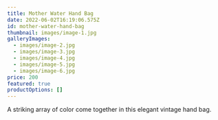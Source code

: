 ```yaml
---
title: Mother Water Hand Bag
date: 2022-06-02T16:19:06.575Z
id: mother-water-hand-bag
thumbnail: images/image-1.jpg
galleryImages:
  - images/image-2.jpg
  - images/image-3.jpg
  - images/image-4.jpg
  - images/image-5.jpg
  - images/image-6.jpg
price: 200
featured: true
productOptions: []
---
```

A striking array of color come together in this elegant vintage hand bag.